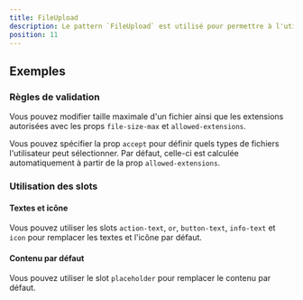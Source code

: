 ```yaml
---
title: FileUpload
description: Le pattern `FileUpload` est utilisé pour permettre à l'utilisateur de sélectionner ou de glisser-déposer des fichiers.
position: 11
---
```


<doc-tabs>

<doc-tab-item label="Utilisation">

<doc-usage name="file-upload"></doc-usage>

## Exemples

### Règles de validation

Vous pouvez modifier taille maximale d'un fichier ainsi que les extensions autorisées avec les props `file-size-max` et `allowed-extensions`.

<doc-alert type="info">

Vous pouvez spécifier la prop `accept` pour définir quels types de fichiers l'utilisateur peut sélectionner. Par défaut, celle-ci est calculée automatiquement à partir de la prop `allowed-extensions`.

</doc-alert>

<doc-example file="file-upload/rules"></doc-example>

</doc-tab-item>

<doc-tab-item label="API">
<doc-api name="file-upload"></doc-api>
</doc-tab-item>

<doc-tab-item label="Personnalisation">

### Utilisation des slots

#### Textes et icône

Vous pouvez utiliser les slots `action-text`, `or`, `button-text`, `info-text` et `icon` pour remplacer les textes et l'icône par défaut.

<doc-example file="file-upload/slots"></doc-example>

#### Contenu par défaut

Vous pouvez utiliser le slot `placeholder` pour remplacer le contenu par défaut.

<doc-example file="file-upload/slot-placeholder"></doc-example>

</doc-tab-item>

</doc-tabs>
